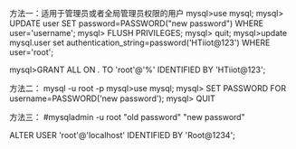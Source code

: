 方法一：适用于管理员或者全局管理员权限的用户
mysql>use mysql;
mysql> UPDATE user SET password=PASSWORD("new password") WHERE user='username';
mysql> FLUSH PRIVILEGES;
mysql> quit;
mysql>update mysql.user set  authentication_string=password('HTiiot@123') WHERE user='root';

mysql>GRANT ALL ON *.* TO 'root'@'%' IDENTIFIED BY 'HTiiot@123';

方法二：
mysql -u root -p
mysql>use mysql;
mysql> SET PASSWORD FOR   username=PASSWORD('new password');
mysql> QUIT

方法三：
#mysqladmin -u root "old password" "new password"


ALTER USER 'root'@'localhost' IDENTIFIED BY 'Root@1234';
